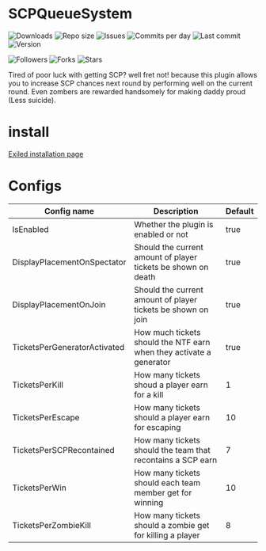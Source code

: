 # SCPQueueSystem
![Downloads](https://img.shields.io/github/downloads/Exilon24/SCPQueueSystem/total?style=for-the-badge) 
![Repo size](https://img.shields.io/github/languages/code-size/Exilon24/SCPQueueSystem?style=for-the-badge) 
![Issues](https://img.shields.io/github/issues/Exilon24/SCPQueueSystem?style=for-the-badge)
![Commits per day](https://img.shields.io/github/commit-activity/m/Exilon24/SCPQueueSystem?style=for-the-badge)
![Last commit](https://img.shields.io/github/last-commit/Exilon24/SCPQueueSystem?style=for-the-badge)
![Version](https://img.shields.io/badge/Version-Exiled--5.0-red?style=for-the-badge)


![Followers](https://img.shields.io/github/followers/Exilon24?style=for-the-badge)
![Forks](https://img.shields.io/github/forks/Exilon24/ShyGuyIsPISSED?style=for-the-badge)
![Stars](https://img.shields.io/github/stars/Exilon24/ShyGuyIsPISSED?style=for-the-badge)

Tired of poor luck with getting SCP? well fret not! because this plugin allows you to increase SCP chances next round by performing well on the current round. Even zombers are rewarded handsomely for making daddy proud (Less suicide).

# install
[Exiled installation page](https://github.com/Exiled-Team/EXILED#installation)

# Configs
| Config name | Description | Default |
|-------------|-------------|---------|
| IsEnabled | Whether the plugin is enabled or not | true |
| DisplayPlacementOnSpectator | Should the current amount of player tickets be shown on death | true |
| DisplayPlacementOnJoin | Should the current amount of player tickets be shown on join | true |
| TicketsPerGeneratorActivated | How much tickets should the NTF earn when they activate a generator | true |
| TicketsPerKill | How many tickets shoud a player earn for a kill | 1 |
| TicketsPerEscape | How many tickets should a player earn for escaping | 10 |
| TicketsPerSCPRecontained | How many tickets should the team that recontains a SCP earn | 7 |
| TicketsPerWin | How many tickets should each team member get for winning | 10 |
| TicketsPerZombieKill | How many tickets should a zombie get for killing a player | 8 |

